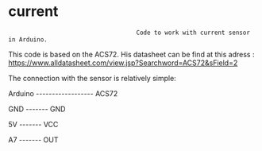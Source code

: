 # current
                                        Code to work with current sensor in Arduino.

  This code is based on the ACS72. His datasheet can be find at this adress : https://www.alldatasheet.com/view.jsp?Searchword=ACS72&sField=2

  The connection with the sensor is relatively simple:

Arduino         ------------------      ACS72

GND                 -------              GND

5V                  -------              VCC

A7                  -------              OUT

